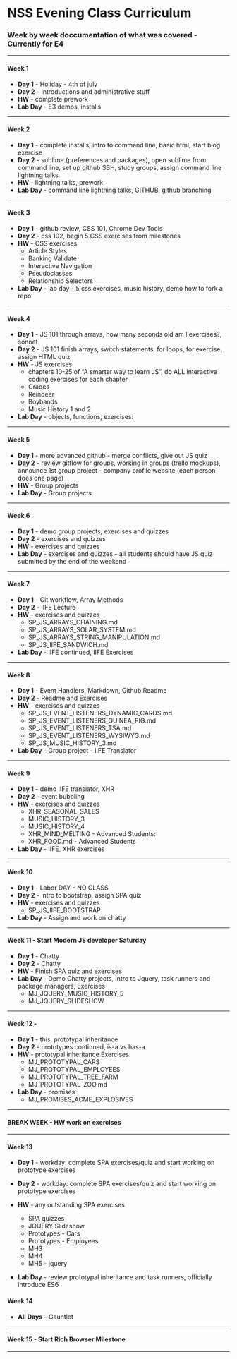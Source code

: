 # NSS Evening Class Curriculum


### Week by week doccumentation of what was covered - Currently for E4


***

#### Week 1
* **Day 1** - Holiday - 4th of july
* **Day 2** - Introductions and administrative stuff
* **HW** - complete prework
* **Lab Day** - E3 demos, installs

***

#### Week 2
* **Day 1** - complete installs, intro to command line, basic html, start blog exercise
* **Day 2** - sublime (preferences and packages), open sublime from command line, set up github SSH, study groups, assign command line lightning talks
* **HW** - lightning talks, prework
* **Lab Day** - command line lightning talks, GITHUB, github branching

***

#### Week 3
* **Day 1** - github review, CSS 101, Chrome Dev Tools
* **Day 2** - css 102, begin 5 CSS exercises from milestones
* **HW** - CSS exercises
	* Article Styles
	* Banking Validate
	* Interactive Navigation
	* Pseudoclasses
	* Relationship Selectors
* **Lab Day** - lab day - 5 css exercises, music history, demo how to fork a repo

***

#### Week 4
* **Day 1** - JS 101 through arrays, how many seconds old am I exercises?, sonnet
* **Day 2** - JS 101 finish arrays, switch statements, for loops, for exercise, assign HTML quiz
* **HW** - JS exercises
	* chapters 10-25 of “A smarter way to learn JS”, do ALL interactive coding exercises for each chapter
	* Grades
	* Reindeer
	* Boybands
	* Music History 1 and 2
* **Lab Day** - objects, functions, exercises:

***

#### Week 5
* **Day 1** - more advanced github - merge conflicts, give out JS quiz
* **Day 2** - review gitflow for groups, working in groups (trello mockups), announce 1st group project  - company profile website (each person does one page)
* **HW** - Group projects
* **Lab Day** - Group projects 

***

#### Week 6
* **Day 1** - demo group projects, exercises and quizzes
* **Day 2** - exercises and quizzes
* **HW** - exercises and quizzes
* **Lab Day** - exercises and quizzes - all students should have JS quiz submitted by the end of the weekend

***

#### Week 7
* **Day 1** - Git workflow, Array Methods
* **Day 2** - IIFE Lecture
* **HW** - exercises and quizzes
	* SP_JS_ARRAYS_CHAINING.md
	* SP_JS_ARRAYS_SOLAR_SYSTEM.md
	* SP_JS_ARRAYS_STRING_MANIPULATION.md
	* SP_JS_IIFE_SANDWICH.md
* **Lab Day** - IIFE continued, IIFE Exercises

***

#### Week 8
* **Day 1** - Event Handlers, Markdown, Github Readme
* **Day 2** - Readme and Exercises
* **HW** - exercises and quizzes
	* SP_JS_EVENT_LISTENERS_DYNAMIC_CARDS.md
	* SP_JS_EVENT_LISTENERS_GUINEA_PIG.md
	* SP_JS_EVENT_LISTENERS_TSA.md
	* SP_JS_EVENT_LISTENERS_WYSIWYG.md
	* SP_JS_MUSIC_HISTORY_3.md
* **Lab Day** - Group project - IIFE Translator

***

#### Week 9
* **Day 1** - demo IIFE translator, XHR
* **Day 2** - event bubbling
* **HW** - exercises and quizzes
	* XHR_SEASONAL_SALES
	* MUSIC_HISTORY_3
	* MUSIC_HISTORY_4
	* XHR_MIND_MELTING - Advanced Students:
	* XHR_FOOD.md - Advanced Students
* **Lab Day** - IIFE, XHR exercises

***

#### Week 10
* **Day 1** - Labor DAY - NO CLASS
* **Day 2** - intro to bootstrap, assign SPA quiz
* **HW** - exercises and quizzes
	* SP_JS_IIFE_BOOTSTRAP
* **Lab Day** - Assign and work on chatty

***

#### Week 11 - Start Modern JS developer Saturday
* **Day 1** - Chatty
* **Day 2** - Chatty
* **HW** - Finish SPA quiz and exercises
* **Lab Day** - Demo Chatty projects, Intro to Jquery, task runners and package managers, Exercises
	* MJ_JQUERY_MUSIC_HISTORY_5
	* MJ_JQUERY_SLIDESHOW

***

#### Week 12 -
* **Day 1** - this, prototypal inheritance
* **Day 2** - prototypes continued, is-a vs has-a
* **HW** - prototypal inheritance Exercises
	* MJ_PROTOTYPAL_CARS
	* MJ_PROTOTYPAL_EMPLOYEES
	* MJ_PROTOTYPAL_TREE_FARM
	* MJ_PROTOTYPAL_ZOO.md
* **Lab Day** - promises
	* MJ_PROMISES_ACME_EXPLOSIVES

***

#### BREAK WEEK - HW work on exercises

***

#### Week 13
* **Day 1** - workday: complete SPA exercises/quiz and start working on prototype exercises
* **Day 2** - workday: complete SPA exercises/quiz and start working on prototype exercises
* **HW** - any outstanding SPA exercises
	* SPA quizzes
	* JQUERY Slideshow
	* Prototypes - Cars
	* Prototypes - Employees
	* MH3
	* MH4
	* MH5 - jquery

* **Lab Day** - review prototypal inheritance and task runners, officially introduce ES6

#### Week 14
* **All Days** - Gauntlet

***

#### Week 15 - Start Rich Browser Milestone

***
